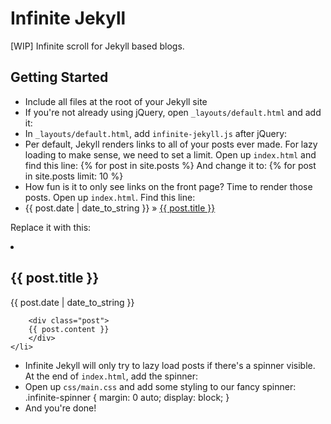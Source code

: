 Infinite Jekyll
===============

[WIP] Infinite scroll for Jekyll based blogs.

## Getting Started

- Include all files at the root of your Jekyll site
- If you're not already using jQuery, open `_layouts/default.html` and add it:
	<script src="//ajax.googleapis.com/ajax/libs/jquery/1.10.2/jquery.min.js"></script>
- In `_layouts/default.html`, add `infinite-jekyll.js` after jQuery:
	<script src="/js/infinite-jekyll.js"></script>
- Per default, Jekyll renders links to all of your posts ever made. For lazy loading to make sense, we need to set a limit. Open up `index.html` and find this line:
	{% for post in site.posts %}
And change it to:
	{% for post in site.posts limit: 10 %}	
- How fun is it to only see links on the front page? Time to render those posts. Open up `index.html`. Find this line: 
	<li><span>{{ post.date | date_to_string }}</span> &raquo; <a href="{{ post.url }}">{{ post.title }}</a></li>
Replace it with this:
	<li>
		<h2>{{ post.title }}</h2>
		<p class="meta">{{ post.date | date_to_string }}</p>
	
		<div class="post">
		{{ post.content }}
		</div>
	</li>
- Infinite Jekyll will only try to lazy load posts if there's a spinner visible. At the end of `index.html`, add the spinner:
	<div class="infinite-spinner"></div>
- Open up `css/main.css` and add some styling to our fancy spinner:
	.infinite-spinner {
		margin: 0 auto;
		display: block;
	}
- And you're done!